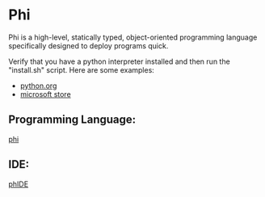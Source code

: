 # Phi
Phi is a high-level, statically typed, object-oriented programming language specifically designed to deploy programs quick.

Verify that you have a python interpreter installed and then run the "install.sh" script.
Here are some examples:
- [python.org](https://www.python.org/)
- [microsoft store](https://apps.microsoft.com/detail/9NRWMJP3717K?hl=en-za&gl=ZA)

## Programming Language:
[phi](#ProgrammingLanguage.MD)

## IDE:
[phIDE](phIDE.md)
